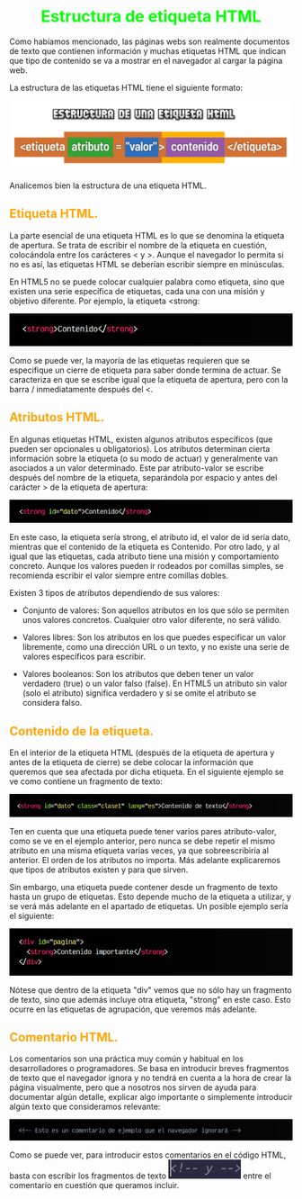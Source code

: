 # <span style="color:lime"><center>Estructura de etiqueta HTML</center></span>

Como habíamos mencionado, las páginas webs son realmente documentos de texto que contienen información y muchas etiquetas HTML que indican que tipo de contenido se va a mostrar en el navegador al cargar la página web.

La estructura de las etiquetas HTML tiene el siguiente formato:

![alt text](./imagenes-estructura-de-etiquetas-html/estructura-etiqueta-html.png)

Analicemos bien la estructura de una etiqueta HTML.

## <span style="color:orange">Etiqueta HTML.</span>
La parte esencial de una etiqueta HTML es lo que se denomina la etiqueta de apertura. Se trata de escribir el nombre de la etiqueta en cuestión, colocándola entre los carácteres < y >. Aunque el navegador lo permita si no es así, las etiquetas HTML se deberían escribir siempre en minúsculas.

En HTML5 no se puede colocar cualquier palabra como etiqueta, sino que existen una serie específica de etiquetas, cada una con una misión y objetivo diferente. Por ejemplo, la etiqueta <strong:

![alt text](./imagenes-estructura-de-etiquetas-html/image.png)

Como se puede ver, la mayoría de las etiquetas requieren que se especifique un cierre de etiqueta para saber donde termina de actuar. Se caracteriza en que se escribe igual que la etiqueta de apertura, pero con la barra / inmediatamente después del <.

## <span style="color:orange">Atributos HTML.</span>
En algunas etiquetas HTML, existen algunos atributos específicos (que pueden ser opcionales u obligatorios). Los atributos determinan cierta información sobre la etiqueta (o su modo de actuar) y generalmente van asociados a un valor determinado. Este par atributo-valor se escribe después del nombre de la etiqueta, separándola por espacio y antes del carácter > de la etiqueta de apertura:

![alt text](./imagenes-estructura-de-etiquetas-html/image-1.png)

En este caso, la etiqueta sería strong, el atributo id, el valor de id sería dato, mientras que el contenido de la etiqueta es Contenido. Por otro lado, y al igual que las etiquetas, cada atributo tiene una misión y comportamiento concreto. Aunque los valores pueden ir rodeados por comillas simples, se recomienda escribir el valor siempre entre comillas dobles.

Existen 3 tipos de atributos dependiendo de sus valores:

   - Conjunto de valores: Son aquellos atributos en los que sólo se permiten unos valores concretos. Cualquier otro valor diferente, no será válido.

   - Valores libres: Son los atributos en los que puedes especificar un valor libremente, como una dirección URL o un texto, y no existe una serie de valores específicos para escribir.

   - Valores booleanos: Son los atributos que deben tener un valor verdadero (true) o un valor falso (false). En HTML5 un atributo sin valor (solo el atributo) significa verdadero y si se omite el atributo se considera falso.

## <span style="color:orange">Contenido de la etiqueta.</span>
En el interior de la etiqueta HTML (después de la etiqueta de apertura y antes de la etiqueta de cierre) se debe colocar la información que queremos que sea afectada por dicha etiqueta. En el siguiente ejemplo se ve como contiene un fragmento de texto:

![alt text](./imagenes-estructura-de-etiquetas-html/image-2.png)

Ten en cuenta que una etiqueta puede tener varios pares atributo-valor, como se ve en el ejemplo anterior, pero nunca se debe repetir el mismo atributo en una misma etiqueta varias veces, ya que sobreescribiría al anterior. El orden de los atributos no importa. Más adelante explicaremos que tipos de atributos existen y para que sirven.

Sin embargo, una etiqueta puede contener desde un fragmento de texto hasta un grupo de etiquetas. Esto depende mucho de la etiqueta a utilizar, y se verá más adelante en el apartado de etiquetas. Un posible ejemplo sería el siguiente:

![alt text](./imagenes-estructura-de-etiquetas-html/image-3.png)

Nótese que dentro de la etiqueta "div" vemos que no sólo hay un fragmento de texto, sino que además incluye otra etiqueta, "strong" en este caso. Esto ocurre en las etiquetas de agrupación, que veremos más adelante.

## <span style="color:orange">Comentario HTML.</span>
Los comentarios son una práctica muy común y habitual en los desarrolladores o programadores. Se basa en introducir breves fragmentos de texto que el navegador ignora y no tendrá en cuenta a la hora de crear la página visualmente, pero que a nosotros nos sirven de ayuda para documentar algún detalle, explicar algo importante o simplemente introducir algún texto que consideramos relevante:

![alt text](./imagenes-estructura-de-etiquetas-html/image-4.png)

Como se puede ver, para introducir estos comentarios en el código HTML, basta con escribir los fragmentos de texto <!-- y -->![alt text](./imagenes-estructura-de-etiquetas-html/imagen.png) entre el comentario en cuestión que queramos incluir.

